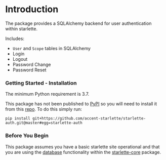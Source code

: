 # Introduction

The package provides a SQLAlchemy backend for user authentication within starlette.

Includes:

- `User` and `Scope` tables in SQLAlchemy
- Login
- Logout
- Password Change
- Password Reset

### Getting Started - Installation

The minimum Python requirement is 3.7.

This package has not been published to [PyPI](https://pypi.org) so you will need to install it from this [repo](https://github.com/accent-starlette/starlette-auth). To do this simply run:

```
pip install git+https://github.com/accent-starlette/starlette-auth.git@master#egg=starlette-auth

```

### Before You Begin

This package assumes you have a basic starlette site operational and that you are using the [database](https://accent-starlette.github.io/starlette-core/database/) functionality within the [starlette-core](https://accent-starlette.github.io/starlette-core) package.
